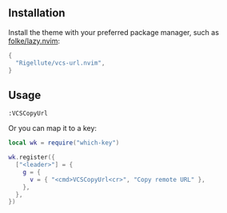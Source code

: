 ## Installation

Install the theme with your preferred package manager, such as [folke/lazy.nvim](https://github.com/folke/lazy.nvim):

```lua
{
  "Rigellute/vcs-url.nvim",
}
```

## Usage

```vim
:VCSCopyUrl
```

Or you can map it to a key:

```lua
local wk = require("which-key")

wk.register({
  ["<leader>"] = {
    g = {
      v = { "<cmd>VCSCopyUrl<cr>", "Copy remote URL" },
    },
  },
})
```
